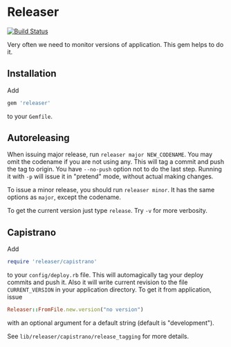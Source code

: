 # Releaser #

[![Build Status](http://travis-ci.org/dmitriy-kiriyenko/releaser.png)](http://travis-ci.org/dmitriy-kiriyenko/releaser)

Very often we need to monitor versions of application. This gem helps to
do it.

## Installation ##

Add

```ruby
gem 'releaser'
```

to your `Gemfile`.

## Autoreleasing ##

When issuing major release, run `releaser major NEW_CODENAME`. You may omit
the codename if you are not using any. This will tag a commit and push the tag to origin.
You have `--no-push` option not to do the last step. Running it with `-p` will
issue it in "pretend" mode, without actual making changes.

To issue a minor release, you should run `releaser minor`.
It has the same options as `major`, except the codename.

To get the current version just type `release`. Try `-v` for more verbosity.

## Capistrano ##

Add

```ruby
require 'releaser/capistrano'
```

to your `config/deploy.rb` file. This will automagically tag your deploy
commits and push it. Also it will write current revision to the file
`CURRENT_VERSION` in your application directory. To get it from
application, issue

```ruby
Releaser::FromFile.new.version("no version")
```

with an optional argument for a default string (default is "development").

See `lib/releaser/capistrano/release_tagging` for more details.
